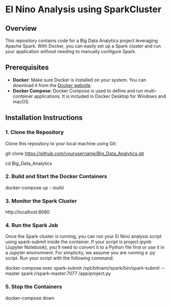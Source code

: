 # El Nino Analysis using SparkCluster

## Overview
This repository contains code for a Big Data Analytics project leveraging Apache Spark. With Docker, you can easily set up a Spark cluster and run your application without needing to manually configure Spark.

## Prerequisites

- **Docker**: Make sure Docker is installed on your system. You can download it from the [Docker website](https://www.docker.com/get-started).
- **Docker Compose**: Docker Compose is used to define and run multi-container applications. It is included in Docker Desktop for Windows and macOS.

## Installation Instructions

### 1. Clone the Repository

Clone this repository to your local machine using Git:

git clone https://github.com/yourusername/Big_Data_Analytics.git

cd Big_Data_Analytics

### 2. Build and Start the Docker Containers
docker-compose up --build

### 3. Monitor the Spark Cluster
http://localhost:8080

### 4. Run the Spark Job
Once the Spark cluster is running, you can run your El Nino analysis script using spark-submit inside the container.
If your script is project.ipynb (Jupyter Notebook), you'll need to convert it to a Python file first or use it in a Jupyter environment. For simplicity, we assume you are running a .py script. Run your script with the following command:

docker-compose exec spark-submit /opt/bitnami/spark/bin/spark-submit --master spark://spark-master:7077 /app/project.py

### 5. Stop the Containers
docker-compose down

